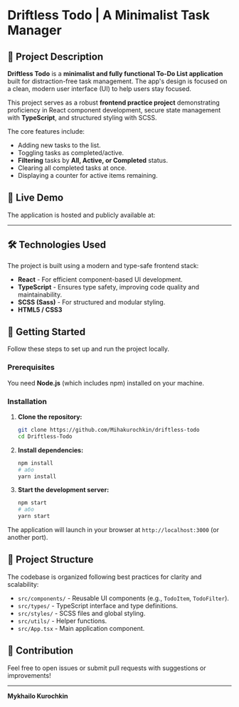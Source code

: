 # Driftless Todo | A Minimalist Task Manager

## 📝 Project Description

**Driftless Todo** is a **minimalist and fully functional To-Do List application** built for distraction-free task management. The app's design is focused on a clean, modern user interface (UI) to help users stay focused.

This project serves as a robust **frontend practice project** demonstrating proficiency in React component development, secure state management with **TypeScript**, and structured styling with SCSS.

The core features include:
* Adding new tasks to the list.
* Toggling tasks as completed/active.
* **Filtering** tasks by **All, Active, or Completed** status.
* Clearing all completed tasks at once.
* Displaying a counter for active items remaining.

## 🔗 Live Demo

The application is hosted and publicly available at:

****

## 🛠️ Technologies Used

The project is built using a modern and type-safe frontend stack:

* **React** - For efficient component-based UI development.
* **TypeScript** - Ensures type safety, improving code quality and maintainability.
* **SCSS (Sass)** - For structured and modular styling.
* **HTML5 / CSS3**

## 🚀 Getting Started

Follow these steps to set up and run the project locally.

### Prerequisites

You need **Node.js** (which includes npm) installed on your machine.

### Installation

1.  **Clone the repository:**
    ```bash
    git clone https://github.com/Mihakurochkin/driftless-todo
    cd Driftless-Todo
    ```

2.  **Install dependencies:**
    ```bash
    npm install
    # або
    yarn install
    ```

3.  **Start the development server:**
    ```bash
    npm start
    # або
    yarn start
    ```

The application will launch in your browser at `http://localhost:3000` (or another port).

## 📂 Project Structure

The codebase is organized following best practices for clarity and scalability:

* `src/components/` - Reusable UI components (e.g., `TodoItem`, `TodoFilter`).
* `src/types/` - TypeScript interface and type definitions.
* `src/styles/` - SCSS files and global styling.
* `src/utils/` - Helper functions.
* `src/App.tsx` - Main application component.

## 🤝 Contribution

Feel free to open issues or submit pull requests with suggestions or improvements!

---

**Mykhailo Kurochkin**
